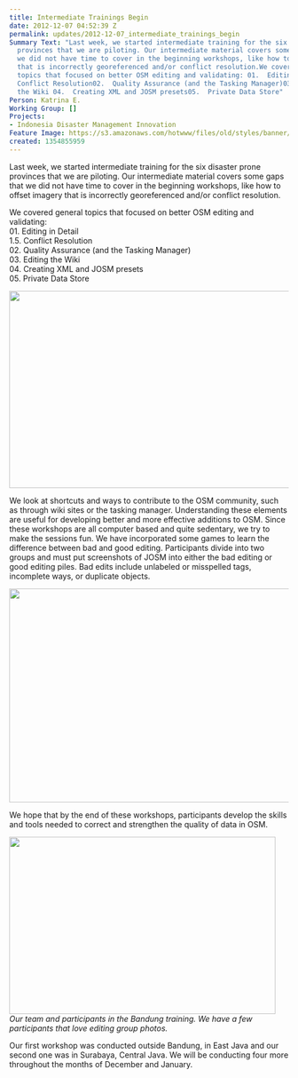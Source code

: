 ```yaml
---
title: Intermediate Trainings Begin
date: 2012-12-07 04:52:39 Z
permalink: updates/2012-12-07_intermediate_trainings_begin
Summary Text: "Last week, we started intermediate training for the six disaster prone
  provinces that we are piloting. Our intermediate material covers some gaps that
  we did not have time to cover in the beginning workshops, like how to offset imagery
  that is incorrectly georeferenced and/or conflict resolution.We covered general
  topics that focused on better OSM editing and validating: 01.  Editing in Detail\t1.5.
  Conflict Resolution02.  Quality Assurance (and the Tasking Manager)03.  Editing
  the Wiki 04.  Creating XML and JOSM presets05.  Private Data Store"
Person: Katrina E.
Working Group: []
Projects:
- Indonesia Disaster Management Innovation
Feature Image: https://s3.amazonaws.com/hotwww/files/old/styles/banner/public/inter.jpg
created: 1354855959
---
```


<p>Last week, we started intermediate training for the six disaster prone provinces that we are piloting. Our intermediate material covers some gaps that we did not have time to cover in the beginning workshops, like how to offset imagery that is incorrectly georeferenced and/or conflict resolution.</p><p>We covered general topics that focused on better OSM editing and validating:<br>01. Editing in Detail <br>1.5. Conflict Resolution <br>02. Quality Assurance (and the Tasking Manager) <br>03. Editing the Wiki <br>04. Creating XML and JOSM presets <br>05. Private Data Store</p><p><!--break--></p><p><img src="https://s3.amazonaws.com/hotwww/files/old/Selection_021_0.png" alt="" style="width:780px;height:355px"></p><p>We look at shortcuts and ways to contribute to the OSM community, such as through wiki sites or the tasking manager. Understanding these elements are useful for developing better and more effective additions to OSM. Since these workshops are all computer based and quite sedentary, we try to make the sessions fun. We have incorporated some games to learn the difference between bad and good editing. Participants divide into two groups and must put screenshots of JOSM into either the bad editing or good editing piles. Bad edits include unlabeled or misspelled tags, incomplete ways, or duplicate objects.</p><p><img src="https://s3.amazonaws.com/hotwww/files/old/Selection_022_0.png" alt="" style="width:780px;height:385px"></p><p>We hope that by the end of these workshops, participants develop the skills and tools needed to correct and strengthen the quality of data in OSM.</p><p><em><img class="image-large" src="https://s3.amazonaws.com/hotwww/files/old/styles/large/public/inter_0.jpg?itok=jHnyvtEF" alt="" style="width:480px;height:319px"><br>Our team and participants in the Bandung training. We have a few participants that love editing group photos. </em></p><p>Our first workshop was conducted outside Bandung, in East Java and our second one was in Surabaya, Central Java. We will be conducting four more throughout the months of December and January.</p>
